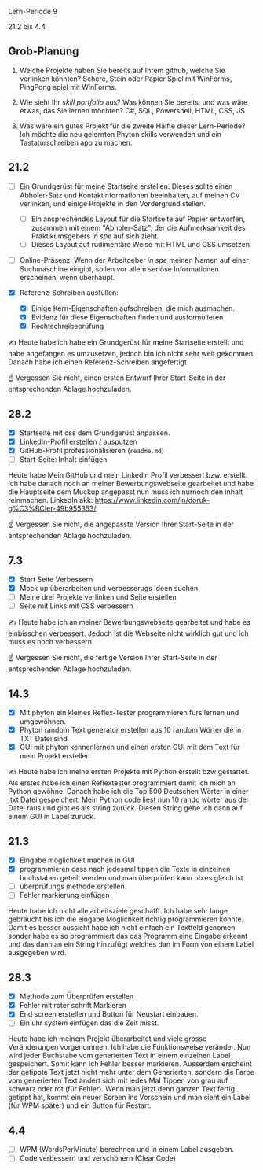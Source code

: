 Lern-Periode 9

21.2 bis 4.4

## Grob-Planung

1. Welche Projekte haben Sie bereits auf Ihrem github, welche Sie verlinken könnten?
  Schere, Stein oder Papier Spiel mit WinForms, PingPong spiel mit WinForms.
   
3. Wie sieht Ihr *skill portfolio* aus? Was können Sie bereits, und was wäre etwas, das Sie lernen möchten?
  C#, SQL, Powershell, HTML, CSS, JS
   
4. Was wäre ein gutes Projekt für die zweite Hälfte dieser Lern-Periode?
   Ich möchte die neu gelernten Phyton skills verwenden und ein Tastaturschreiben app zu machen.

## 21.2

- [ ] Ein Grundgerüst für meine Startseite erstellen. Dieses sollte einen Abholer-Satz und Kontaktinformationen beeinhalten, auf meinen CV verlinken, und einige Projekte in den Vordergrund stellen.
  
  - [ ] Ein ansprechendes Layout für die Startseite auf Papier entworfen, zusammen mit einem "Abholer-Satz", der die Aufmerksamkeit des Praktikumsgebers *in spe* auf sich zieht.
  - [ ] Dieses Layout auf rudimentäre Weise mit HTML und CSS umsetzen
- [ ] Online-Präsenz: Wenn der Arbeitgeber *in spe* meinen Namen auf einer Suchmaschine eingibt, sollen vor allem seriöse Informationen erscheinen, wenn überhaupt.
  
- [x] Referenz-Schreiben ausfüllen:
  
  - [x] Einige Kern-Eigenschaften aufschreiben, die mich ausmachen.
  - [x] Evidenz für diese Eigenschaften finden und ausformulieren
  - [x] Rechtschreibeprüfung

✍️ Heute habe ich habe ein Grundgerüst für meine Startseite erstellt und habe angefangen es umzusetzen, jedoch bin ich nicht sehr weit gekommen. Danach habe ich einen Referenz-Schreiben angefertigt.

☝️ Vergessen Sie nicht, einen ersten Entwurf Ihrer Start-Seite in der entsprechenden Ablage hochzuladen.

## 28.2

- [x] Startseite mit css dem Grundgerüst anpassen.
- [x] LinkedIn-Profil erstellen / ausputzen
- [x] GitHub-Profil professionalisieren (`readme.md`)
- [ ] Start-Seite: Inhalt einfügen

Heute habe Mein GitHub und mein Linkedin Profil verbessert bzw. erstellt. Ich habe danach noch an meiner Bewerbungswebseite gearbeitet und habe die Hauptseite dem Muckup angepasst nun muss ich nurnoch den inhalt reinmachen.
LinkedIn akk: https://www.linkedin.com/in/doruk-g%C3%BCler-49b955353/

☝️ Vergessen Sie nicht, die angepasste Version Ihrer Start-Seite in der entsprechenden Ablage hochzuladen.

## 7.3

- [x] Start Seite Verbessern
- [x] Mock up überarbeiten und verbesserugs Ideen suchen
- [ ] Meine drei Projekte verlinken und Seite erstellen
- [ ] Seite mit Links mit CSS verbessern

✍️ Heute habe ich an meiner Bewerbungswebseite gearbeitet und habe es einbisschen verbessert. Jedoch ist die Webseite nicht wirklich gut und ich muss es noch verbessern.

☝️ Vergessen Sie nicht, die fertige Version Ihrer Start-Seite in der entsprechenden Ablage hochzuladen.

## 14.3

- [x] Mit phyton ein kleines Reflex-Tester programmieren fürs lernen und umgewöhnen.
- [x] Phyton random Text generator erstellen aus 10 random Wörter die in TXT Datei sind
- [x] GUI mit phyton kennenlernen und einen ersten GUI mit dem Text für mein Projekt erstellen

✍️ Heute habe ich meine ersten Projekte mit Python erstellt bzw gestartet. Als erstes habe ich einen Reflextester programmiert damit ich mich an Python gewöhne. Danach habe ich die Top 500 Deutschen Wörter in einer .txt Datei gespeichert. Mein Python code liest nun 10 rando wörter aus der Datei raus und gibt es als string zurück. Diesen String gebe ich dann auf einem GUI in Label zurück.

## 21.3

- [x] Eingabe möglichkeit machen in GUI
- [x] programmieren dass nach jedesmal tippen die Texte in einzelnen buchstaben geteilt werden und man überprüfen kann ob es gleich ist.
- [ ] überprüfungs methode erstellen.
- [ ] Fehler markierung einfügen

Heute habe ich nicht alle arbeitsziele geschafft. Ich habe sehr lange gebraucht bis ich die eingabe Möglichkeit richtig programmieren konnte. Damit es besser aussieht habe ich nicht einfach ein Textfeld genomen sonder habe es so programmiert das das Programm eine Eingabe erkennt und das dann an ein String hinzufügt welches dan im Form von einem Label ausgegeben wird.

## 28.3

- [x] Methode zum Überprüfen erstellen
- [x] Fehler mit roter schrift Markieren
- [x] End screen erstellen und Button für Neustart einbauen.
- [ ] Ein uhr system einfügen das die Zeit misst.

Heute habe ich meinem Projekt überarbeitet und viele grosse Veränderungen vorgenommen. Ich habe die Funktionsweise veränder. Nun wird jeder Buchstabe vom generierten Text in einem einzelnen Label gespeichert. Somit kann ich Fehler besser markieren. Ausserdem erscheint der getippte Text jetzt nicht mehr unter dem Generierten, sondern die Farbe vom generierten Text ändert sich mit jedes Mal Tippen von grau auf schwarz oder rot (für Fehler). Wenn man jetzt denn ganzen Text fertig getippt hat, kommt ein neuer Screen ins Vorschein und man sieht ein Label (für WPM später) und ein Button für Restart.

## 4.4
- [ ] WPM (WordsPerMinute) berechnen und in einem Label ausgeben.
- [ ] Code verbessern und verschönern (CleanCode)
